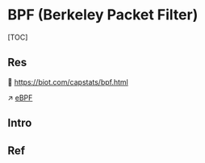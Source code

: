 # BPF (Berkeley Packet Filter)

[TOC]



## Res
📄 https://biot.com/capstats/bpf.html

↗ [eBPF](../../../../🧬%20Computer%20System/🚀%20Virtualization%20Theory/OS%20Level%20Virtualization/eBPF/eBPF.md)



## Intro


## Ref

